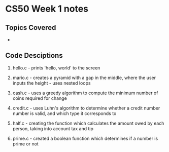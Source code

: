 # CS50 Week 1 notes 

## Topics Covered
-





## Code Desciptions 
1. hello.c - prints 'hello, world' to the screen

2. mario.c - creates a pyramid with a gap in the middle, where the user inputs the height
           - uses nested loops

3. cash.c - uses a greedy algorithm to compute the minimum number of coins required for change

4. credit.c - uses Luhn's algorithm to determine whether a credit number number is valid, and which type it corresponds to

5. half.c - creating the function which calculates the amount owed by each person, taking into account tax and tip

6. prime.c - created a boolean function which determines if a number is prime or not



